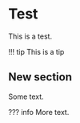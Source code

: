 # Test

This is a test.

!!! tip
    This is a tip

## New section

Some text.

??? info
    More text.
